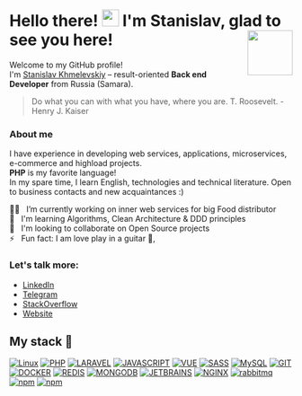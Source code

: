 # Hello there! <img src="https://raw.githubusercontent.com/sv-hmelevsky/svhmelevsky/main/hi.gif" width="30px"> I'm Stanislav, glad to see you here! <a href="https://hmelevsky.com/?from=github" target="_blank"><img src="https://github.com/sv-hmelevsky/svhmelevsky/raw/main/favicon_192.png" align="right" width="80" /></a>

Welcome to my GitHub profile!<br>
I'm [Stanislav Khmelevskiy](https://hmelevsky.com/?from=github) &ndash; result-oriented **Back end Developer** from Russia (Samara).

> Do what you can with what you have, where you are. T. Roosevelt. - Henry J. Kaiser

### About me
I have experience in developing web services, applications, microservices, e-commerce and highload projects.<br>
**PHP** is my favorite language!<br>
In my spare time, I learn English, technologies and technical literature.
Open to business contacts and new acquaintances :)

:man_technologist: &nbsp; I’m currently working on inner web services for big Food distributor<br>
:muscle: &nbsp; I'm learning Algorithms, Clean Architecture & DDD principles<br>
:handshake: &nbsp; I'm looking to collaborate on Open Source projects<br>
:zap: &nbsp; Fun fact: I am love play in a guitar 🎸,

### Let's talk more:

- [LinkedIn](https://linkedin.com/in/sv-hmelevsky)
- [Telegram](https://t.me/sv_hmelevsky)
- [StackOverflow](https://ru.stackoverflow.com/users/240651/stanislav-hmelevsky)
- [Website](https://hmelevsky.com)


## My stack 🚀
[![Linux](https://img.shields.io/badge/linux-%FCC624.svg?style=for-the-badge&logo=linux&logoColor=black&color=FCC624)](#)
[![PHP](https://img.shields.io/badge/PHP-FF2D20?style=for-the-badge&logo=php&logoColor=white&color=777BB4)](#)
[![LARAVEL](https://img.shields.io/badge/laravel-%FF2D20.svg?style=for-the-badge&logo=laravel&logoColor=white&color=FF2D20)](#)
[![JAVASCRIPT](https://img.shields.io/badge/JavaScript-F7DF1E?style=for-the-badge&logo=javascript&logoColor=black)](#)
[![VUE](https://img.shields.io/badge/VueJS-FF2D20?style=for-the-badge&logo=vuedotjs&logoColor=white&color=4fc08d)](#)
[![SASS](https://img.shields.io/badge/Sass-CC6699?style=for-the-badge&logo=sass&logoColor=white)](#)
[![MySQL](https://img.shields.io/badge/mysql-%4479A1.svg?style=for-the-badge&logo=mysql&logoColor=white&color=4479A1)](#)
[![GIT](https://img.shields.io/badge/git-%3776AB.svg?style=for-the-badge&logo=git&logoColor=white&color=F05032)](#)
[![DOCKER](https://img.shields.io/badge/Docker%20-%232496ED.svg?&style=for-the-badge&logo=Docker&logoColor=ffffff)](#)
[![REDIS](https://img.shields.io/badge/Redis-43853D?style=for-the-badge&logo=redis&logoColor=white&color=A41F16)](#)
[![MONGODB](https://img.shields.io/badge/MongoDB-4EA94B?style=for-the-badge&logo=mongodb&logoColor=white)](#)
[![JETBRAINS](https://img.shields.io/badge/Jet%20Brains-00C58E?style=for-the-badge&logo=jetbrains&color=000000&logoColor=ffffff)](#)
[![NGINX](https://img.shields.io/badge/NGINX-%FF2D20.svg?style=for-the-badge&logo=nginx&logoColor=white&color=00B140)](#)
[![rabbitmq](https://img.shields.io/badge/RabbitMQ-ffffff?style=for-the-badge&logo=rabbitmq&color=FF6600&logoColor=white)](#)
[![npm](https://img.shields.io/badge/NPM-ffffff?style=for-the-badge&logo=npm&color=333333&logoColor=ffffff)](#)
[![npm](https://img.shields.io/badge/PS5-ffffff?style=for-the-badge&logo=playstation&color=blue&logoColor=FFF)](#)
